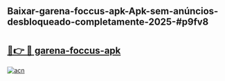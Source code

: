 ## Baixar-garena-foccus-apk-Apk-sem-anúncios-desbloqueado-completamente-2025-#p9fv8

# <h2><a href="https://ainizakaria.my?title=garena-foccus-apk&ref=22M">🔗👉 🔴 garena-foccus-apk</a></h2>

[![acn](https://github.com/user-attachments/assets/0f9c940e-d8b0-45ae-aac7-cd30a18b3e1c)](https://ainizakaria.my?title=garena-foccus-apk&ref=22M)

